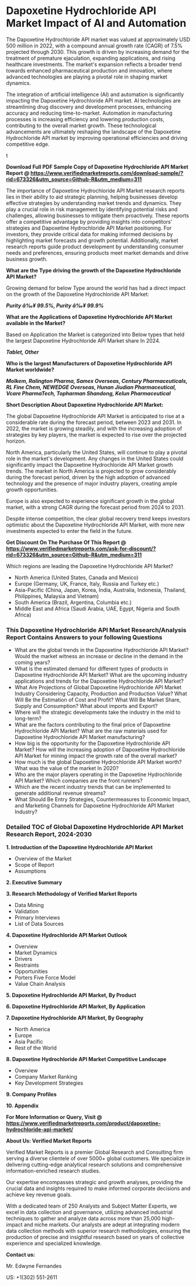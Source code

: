 <meta name="title" content="Global Dapoxetine Hydrochloride API Market Impact of AI and Automation"><meta name="description" content="The Dapoxetine Hydrochloride API market was valued at approximately USD 500 million in 2022, with a compound annual growth rate (CAGR) of 7.5% projected through 2030. "><meta name="title" content="Dapoxetine Hydrochloride API Market Size, Share, Scope, Trends, Growth, Opportunities, Analysis, Forecast"><h1>Dapoxetine Hydrochloride API Market Impact of AI and Automation</h1><p>The Dapoxetine Hydrochloride API market was valued at approximately USD 500 million in 2022, with a compound annual growth rate (CAGR) of 7.5% projected through 2030. This growth is driven by increasing demand for the treatment of premature ejaculation, expanding applications, and rising healthcare investments. The market's expansion reflects a broader trend towards enhanced pharmaceutical production and innovation, where advanced technologies are playing a pivotal role in shaping market dynamics.</p><p>The integration of artificial intelligence (AI) and automation is significantly impacting the Dapoxetine Hydrochloride API market. AI technologies are streamlining drug discovery and development processes, enhancing accuracy and reducing time-to-market. Automation in manufacturing processes is increasing efficiency and lowering production costs, contributing to the overall market growth. These technological advancements are ultimately reshaping the landscape of the Dapoxetine Hydrochloride API market by improving operational efficiencies and driving competitive edge.</p>t</p><p id="" class=""><strong>Download Full PDF Sample Copy of Dapoxetine Hydrochloride API Market Report @ <a href="https://www.verifiedmarketreports.com/download-sample/?rid=673326&utm_source=Github-R&utm_medium=311" target="_blank">https://www.verifiedmarketreports.com/download-sample/?rid=673326&utm_source=Github-R&utm_medium=311</a></strong></p><p>The importance of&nbsp;Dapoxetine Hydrochloride API Market research reports lies in their ability to aid strategic planning, helping businesses develop effective strategies by understanding market trends and dynamics. They play a crucial role in risk management by identifying potential risks and challenges, allowing businesses to mitigate them proactively. These reports offer a competitive advantage by providing insights into competitors' strategies and Dapoxetine Hydrochloride API Market positioning. For investors, they provide critical data for making informed decisions by highlighting market forecasts and growth potential. Additionally, market research reports guide product development by understanding consumer needs and preferences, ensuring products meet market demands and drive business growth.</p><p><strong>What are the&nbsp;Type driving the growth of the Dapoxetine Hydrochloride API Market?</strong></p><p id="" class="">Growing demand for below Type around the world has had a direct impact on the growth of the Dapoxetine Hydrochloride API Market:</p><em><strong>Purity â‰¥ 99.5%, Purity â‰¥ 99.9%</strong></em></p><strong>What are the&nbsp;Applications&nbsp;of Dapoxetine Hydrochloride API Market available in the Market?</strong></p><p id="" class="">Based on Application the Market is categorized into Below types that held the largest Dapoxetine Hydrochloride API Market share In 2024.</p><em><strong>Tablet, Other</strong></em></p><strong>Who is the largest Manufacturers of Dapoxetine Hydrochloride API Market worldwide?</strong></p><p><em><strong>Molkem, Ralington Pharma, Samex Overseas, Century Pharmaceuticals, RL Fine Chem, NEWEDGE Overseas, Hunan Jiudian Pharmaceutical, Vcare PharmaTech, Topharman Shandong, Kelun Pharmaceutical</strong></em></p><p id="" class=""><strong>Short Description About Dapoxetine Hydrochloride API Market:</strong></p><p>The global Dapoxetine Hydrochloride API Market is anticipated to rise at a considerable rate during the forecast period, between 2023 and 2031. In 2022, the market is growing steadily, and with the increasing adoption of strategies by key players, the market is expected to rise over the projected horizon.</p><p>North America, particularly the United States, will continue to play a pivotal role in the market's development. Any changes in the United States could significantly impact the Dapoxetine Hydrochloride API Market growth trends. The market in North America is projected to grow considerably during the forecast period, driven by the high adoption of advanced technology and the presence of major industry players, creating ample growth opportunities.</p><p>Europe is also expected to experience significant growth in the global market, with a strong CAGR during the forecast period from 2024 to 2031.</p><p>Despite intense competition, the clear global recovery trend keeps investors optimistic about the Dapoxetine Hydrochloride API Market, with more new investments expected to enter the field in the future.</p><p id="" class=""><strong>Get Discount On The Purchase Of This Report @ <a href="https://www.verifiedmarketreports.com/ask-for-discount/?rid=673326&utm_source=Github-R&utm_medium=311" target="_blank">https://www.verifiedmarketreports.com/ask-for-discount/?rid=673326&utm_source=Github-R&utm_medium=311</a></strong></p>Which regions are leading the Dapoxetine Hydrochloride API Market?</p><ul><li>North America (United States, Canada and Mexico)</li><li>Europe (Germany, UK, France, Italy, Russia and Turkey etc.)</li><li>Asia-Pacific (China, Japan, Korea, India, Australia, Indonesia, Thailand, Philippines, Malaysia and Vietnam)</li><li>South America (Brazil, Argentina, Columbia etc.)</li><li>Middle East and Africa (Saudi Arabia, UAE, Egypt, Nigeria and South Africa)</li></ul><h3 id="" class="">This Dapoxetine Hydrochloride API Market Research/Analysis Report Contains Answers to your following Questions</h3><ul><li>What are the global trends in the Dapoxetine Hydrochloride API Market? Would the market witness an increase or decline in the demand in the coming years?</li><li>What is the estimated demand for different types of products in Dapoxetine Hydrochloride API Market? What are the upcoming industry applications and trends for the Dapoxetine Hydrochloride API Market?</li><li>What Are Projections of Global Dapoxetine Hydrochloride API Market Industry Considering Capacity, Production and Production Value? What Will Be the Estimation of Cost and Profit? What Will Be Market Share, Supply and Consumption? What about imports and Export?</li><li>Where will the strategic developments take the industry in the mid to long-term?</li><li>What are the factors contributing to the final price of Dapoxetine Hydrochloride API Market? What are the raw materials used for Dapoxetine Hydrochloride API Market manufacturing?</li><li>How big is the opportunity for the Dapoxetine Hydrochloride API Market? How will the increasing adoption of Dapoxetine Hydrochloride API Market for mining impact the growth rate of the overall market?</li><li>How much is the global Dapoxetine Hydrochloride API Market worth? What was the value of the market In 2020?</li><li>Who are the major players operating in the Dapoxetine Hydrochloride API Market? Which companies are the front runners?</li><li>Which are the recent industry trends that can be implemented to generate additional revenue streams?</li><li>What Should Be Entry Strategies, Countermeasures to Economic Impact, and Marketing Channels for Dapoxetine Hydrochloride API Market Industry?</li></ul><h3 id="" class="">Detailed TOC of Global Dapoxetine Hydrochloride API Market Research Report, 2024-2030</h3><p id="" class=""><strong>1. Introduction of the Dapoxetine Hydrochloride API Market</strong></p><ul><li>Overview of the Market</li><li>Scope of Report</li><li>Assumptions</li></ul><p id="" class=""><strong>2. Executive Summary</strong></p><p id="" class=""><strong>3. Research Methodology of Verified Market Reports</strong></p><ul><li>Data Mining</li><li>Validation</li><li>Primary Interviews</li><li>List of Data Sources</li></ul><p id="" class=""><strong>4. Dapoxetine Hydrochloride API Market Outlook</strong></p><ul><li>Overview</li><li>Market Dynamics</li><li>Drivers</li><li>Restraints</li><li>Opportunities</li><li>Porters Five Force Model</li><li>Value Chain Analysis</li></ul><p id="" class=""><strong>5. Dapoxetine Hydrochloride API Market, By Product</strong></p><p id="" class=""><strong>6. Dapoxetine Hydrochloride API Market, By Application</strong></p><p id="" class=""><strong>7. Dapoxetine Hydrochloride API Market, By Geography</strong></p><ul><li>North America</li><li>Europe</li><li>Asia Pacific</li><li>Rest of the World</li></ul><p id="" class=""><strong>8. Dapoxetine Hydrochloride API Market Competitive Landscape</strong></p><ul><li>Overview</li><li>Company Market Ranking</li><li>Key Development Strategies</li></ul><p id="" class=""><strong>9. Company Profiles</strong></p><p id="" class=""><strong>10. Appendix</strong></p><p id="" class=""><strong>For More Information or Query, Visit @ <a href="https://www.verifiedmarketreports.com/product/dapoxetine-hydrochloride-api-market/" target="_blank">https://www.verifiedmarketreports.com/product/dapoxetine-hydrochloride-api-market/</a></strong></p><p id="" class=""><strong>About Us: Verified Market Reports</strong></p><p id="" class="">Verified Market Reports is a premier Global Research and Consulting firm serving a diverse clientele of over 5000+ global customers. We specialize in delivering cutting-edge analytical research solutions and comprehensive information-enriched research studies.</p><p id="" class="">Our expertise encompasses strategic and growth analyses, providing the crucial data and insights required to make informed corporate decisions and achieve key revenue goals.</p><p id="" class="">With a dedicated team of 250 Analysts and Subject Matter Experts, we excel in data collection and governance, utilizing advanced industrial techniques to gather and analyze data across more than 25,000 high-impact and niche markets. Our analysts are adept at integrating modern data collection methods with superior research methodologies, ensuring the production of precise and insightful research based on years of collective experience and specialized knowledge.</p><p id="" class=""><strong>Contact us:</strong></p><p id="" class="">Mr. Edwyne Fernandes</p><p id="" class="">US: +1(302) 551-2611</p>